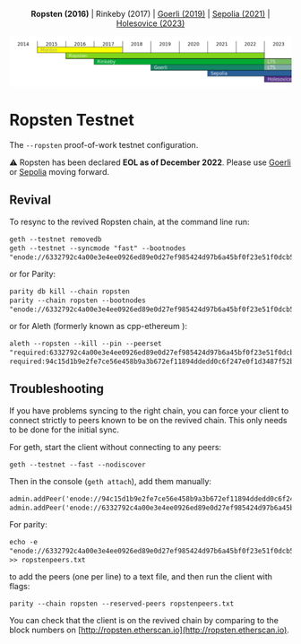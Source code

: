 <p align="center"><strong>Ropsten (2016)</strong> | Rinkeby (2017) | <a href="https://github.com/eth-clients/goerli">Goerli (2019)</a> | <a href="https://github.com/eth-clients/sepolia">Sepolia (2021)</a> | <a href="https://github.com/eth-clients/holesovice">Holesovice (2023)</a></p>
<p align="center"><img src="./assets/ropsten.png" /></p>

# Ropsten Testnet
The `--ropsten` proof-of-work testnet configuration.

:warning: Ropsten has been declared **EOL as of December 2022**. Please use [Goerli](https://github.com/eth-clients/goerli) or [Sepolia](https://github.com/eth-clients/sepolia) moving forward.

## Revival

To resync to the revived Ropsten chain, at the command line run:
```
geth --testnet removedb
geth --testnet --syncmode "fast" --bootnodes "enode://6332792c4a00e3e4ee0926ed89e0d27ef985424d97b6a45bf0f23e51f0dcb5e66b875777506458aea7af6f9e4ffb69f43f3778ee73c81ed9d34c51c4b16b0b0f@52.232.243.152:30303,enode://94c15d1b9e2fe7ce56e458b9a3b672ef11894ddedd0c6f247e0f1d3487f52b66208fb4aeb8179fce6e3a749ea93ed147c37976d67af557508d199d9594c35f09@192.81.208.223:30303"
```

or for Parity:
```
parity db kill --chain ropsten
parity --chain ropsten --bootnodes "enode://6332792c4a00e3e4ee0926ed89e0d27ef985424d97b6a45bf0f23e51f0dcb5e66b875777506458aea7af6f9e4ffb69f43f3778ee73c81ed9d34c51c4b16b0b0f@52.232.243.152:30303,enode://94c15d1b9e2fe7ce56e458b9a3b672ef11894ddedd0c6f247e0f1d3487f52b66208fb4aeb8179fce6e3a749ea93ed147c37976d67af557508d199d9594c35f09@192.81.208.223:30303"
```

or for Aleth (formerly known as cpp-ethereum ):
```
aleth --ropsten --kill --pin --peerset "required:6332792c4a00e3e4ee0926ed89e0d27ef985424d97b6a45bf0f23e51f0dcb5e66b875777506458aea7af6f9e4ffb69f43f3778ee73c81ed9d34c51c4b16b0b0f@52.232.243.152:30303 required:94c15d1b9e2fe7ce56e458b9a3b672ef11894ddedd0c6f247e0f1d3487f52b66208fb4aeb8179fce6e3a749ea93ed147c37976d67af557508d199d9594c35f09@192.81.208.223:30303"
```

## Troubleshooting

If you have problems syncing to the right chain, you can force your client to connect strictly to peers known to be on the revived chain. This only needs to be done for the initial sync.

For geth, start the client without connecting to any peers:
```
geth --testnet --fast --nodiscover
```
Then in the console (`geth attach`), add them manually:
```
admin.addPeer('enode://94c15d1b9e2fe7ce56e458b9a3b672ef11894ddedd0c6f247e0f1d3487f52b66208fb4aeb8179fce6e3a749ea93ed147c37976d67af557508d199d9594c35f09@192.81.208.223:30303')
admin.addPeer('enode://6332792c4a00e3e4ee0926ed89e0d27ef985424d97b6a45bf0f23e51f0dcb5e66b875777506458aea7af6f9e4ffb69f43f3778ee73c81ed9d34c51c4b16b0b0f@52.232.243.152:30303')
```

For parity:
```
echo -e "enode://6332792c4a00e3e4ee0926ed89e0d27ef985424d97b6a45bf0f23e51f0dcb5e66b875777506458aea7af6f9e4ffb69f43f3778ee73c81ed9d34c51c4b16b0b0f@52.232.243.152:30303\nenode://94c15d1b9e2fe7ce56e458b9a3b672ef11894ddedd0c6f247e0f1d3487f52b66208fb4aeb8179fce6e3a749ea93ed147c37976d67af557508d199d9594c35f09@192.81.208.223:30303" >> ropstenpeers.txt
```
to add the peers (one per line) to a text file, and then run the client with flags:
```
parity --chain ropsten --reserved-peers ropstenpeers.txt
```

You can check that the client is on the revived chain by comparing to the block numbers on [http://ropsten.etherscan.io](http://ropsten.etherscan.io).
